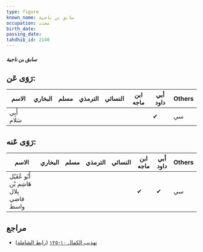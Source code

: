 ```yaml
---
type: figure
known_name: سابق بن ناجية
occupation: محدث
birth_date:
passing_date:
tahdhib_id: 2140
---
```

##### سابق بن ناجية

## رَوَى عَن:
| الاسم       | البخاري | مسلم | الترمذي | النسائي | ابن ماجه | أبي داود | Others |
| ----------- | ------- | ---- | ------- | ------- | -------- | -------- | ------ |
| أَبِي سَلام |         |      |         |         |          | ✔        | سي     |
## رَوَى عَنه:
| الاسم                                    | البخاري | مسلم | الترمذي | النسائي | ابن ماجه | أبي داود | Others |
| ---------------------------------------- | ------- | ---- | ------- | ------- | -------- | -------- | ------ |
| أَبُو عُقَيْل هَاشِم بْن بِلال قاضي واسط |         |      |         |         | ✔        | ✔        | سي     |
## مراجع
- [تهذيب الكمال ١٠-١٢٥](obsidian://open?vault=Tahdhib-al-Kamal&file=Figures/٢١٤٠-سابق%20بن%20ناجية) ([رابط الشاملة](https://shamela.ws/book/3722/4897))
